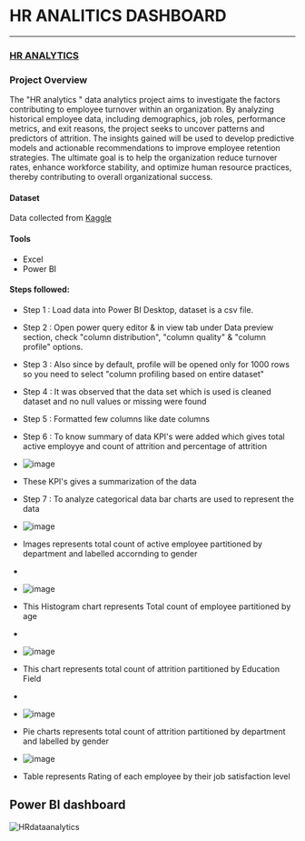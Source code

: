 # HR ANALITICS DASHBOARD  
---

### [HR ANALYTICS](HR_ANALYTICS_data.pbix)

### Project Overview 
The "HR analytics " data analytics project aims to investigate the factors contributing to employee turnover within an organization. By analyzing historical employee data, including demographics, job roles, performance metrics, and exit reasons, the project seeks to uncover patterns and predictors of attrition. The insights gained will be used to develop predictive models and actionable recommendations to improve employee retention strategies. The ultimate goal is to help the organization reduce turnover rates, enhance workforce stability, and optimize human resource practices, thereby contributing to overall organizational success.

#### Dataset  
Data collected  from [Kaggle](www.kaggle.com) 
#### Tools 
- Excel
- Power BI     

#### Steps followed:
- Step 1 : Load data into Power BI Desktop, dataset is a csv file.
- Step 2 : Open power query editor & in view tab under Data preview section, check "column distribution", "column quality" & "column profile" options.
- Step 3 : Also since by default, profile will be opened only for 1000 rows so you need to select "column profiling based on entire dataset"
- Step 4 : It was observed that the data set which is used is cleaned dataset and no null values or missing were found
- Step 5 : Formatted few columns like date columns
- Step 6 : To  know summary of data KPI's  were added which gives total  active employye and count of attrition and percentage of attrition
-   ![image](https://github.com/user-attachments/assets/c7e2fd06-097e-4bc5-800c-5f33fb594b08)
-  These KPI's gives a summarization of the data
-  Step 7 : To analyze categorical data bar charts are used to represent the data 
-  ![image](https://github.com/user-attachments/assets/06629ae4-4e50-40e3-9680-0c552916dfd3)
-  Images represents total count of active employee partitioned by department and labelled accornding to gender
-  
-  ![image](https://github.com/user-attachments/assets/aa44f44c-56c5-4959-872a-d6b1ff99f257)
-  This Histogram chart represents Total count of employee partitioned by age
-  
-  ![image](https://github.com/user-attachments/assets/edcfafef-9ac1-4ef4-a092-2cff03c0d762)
-  This chart represents total count of attrition partitioned by Education Field
-   
-  ![image](https://github.com/user-attachments/assets/0f4ec3cd-5197-4b36-96d3-27afcf85ce4c)
-  Pie charts represents total count of attrition partitioned by department and labelled by gender

-  ![image](https://github.com/user-attachments/assets/5ec3fa0c-f5bb-4d7e-9296-90a162f399f2)
-  Table represents Rating of each employee by their job satisfaction level

##  Power BI dashboard 
![HRdataanalytics](https://github.com/user-attachments/assets/6ad4103f-c030-4baa-8344-c65a54846207)
